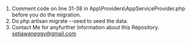 1. Comment code on line 31-38 in App\Providers\AppServiceProvider.php before you do the migration.
2. Do php artisan migrate --seed to seed the data.
3. Contact Me for anyfurther Information about this Repository.
setiawaneggy@gmail.com
